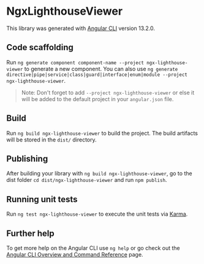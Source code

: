 # NgxLighthouseViewer

This library was generated with [Angular CLI](https://github.com/angular/angular-cli) version 13.2.0.

## Code scaffolding

Run `ng generate component component-name --project ngx-lighthouse-viewer` to generate a new component. You can also use `ng generate directive|pipe|service|class|guard|interface|enum|module --project ngx-lighthouse-viewer`.
> Note: Don't forget to add `--project ngx-lighthouse-viewer` or else it will be added to the default project in your `angular.json` file. 

## Build

Run `ng build ngx-lighthouse-viewer` to build the project. The build artifacts will be stored in the `dist/` directory.

## Publishing

After building your library with `ng build ngx-lighthouse-viewer`, go to the dist folder `cd dist/ngx-lighthouse-viewer` and run `npm publish`.

## Running unit tests

Run `ng test ngx-lighthouse-viewer` to execute the unit tests via [Karma](https://karma-runner.github.io).

## Further help

To get more help on the Angular CLI use `ng help` or go check out the [Angular CLI Overview and Command Reference](https://angular.io/cli) page.
